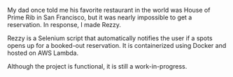 My dad once told me his favorite restaurant in the world was House of Prime Rib in San Francisco, but it was nearly impossible to get a reservation. In response, I made Rezzy.

Rezzy is a Selenium script that automatically notifies the user if a spots opens up for a booked-out reservation. It is containerized using Docker and hosted on AWS Lambda.

Although the project is functional, it is still a work-in-progress.
